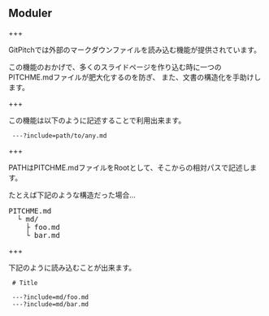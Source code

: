 ## Moduler

+++

GitPitchでは外部のマークダウンファイルを読み込む機能が提供されています。

この機能のおかげで、多くのスライドページを作り込む時に一つのPITCHME.mdファイルが肥大化するのを防ぎ、
また、文書の構造化を手助けします。

+++

この機能は以下のように記述することで利用出来ます。

```
 ---?include=path/to/any.md
```

+++

PATHはPITCHME.mdファイルをRootとして、そこからの相対パスで記述します。

たとえば下記のような構造だった場合…

<pre>
PITCHME.md
  └ md/
    ├ foo.md
    └ bar.md
</pre>

+++

下記のように読み込むことが出来ます。

```
 # Title

 ---?include=md/foo.md
 ---?include=md/bar.md
```
